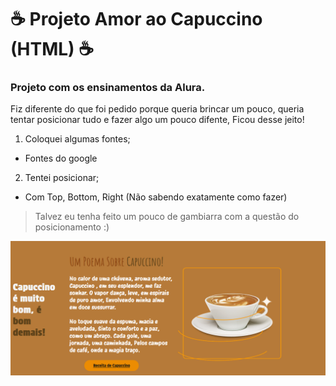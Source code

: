 # ☕ Projeto Amor ao Capuccino (HTML) ☕
### Projeto com os ensinamentos da Alura.
Fiz diferente do que foi pedido porque queria brincar um pouco, queria tentar posicionar tudo e fazer algo um pouco difente, Ficou desse jeito! 
1. Coloquei algumas fontes;
- Fontes do google
2. Tentei posicionar;
- Com Top, Bottom, Right (Não sabendo exatamente como fazer)
> Talvez eu tenha feito um pouco de gambiarra com a questão do posicionamento :)

![Resultado Final](https://github.com/RafaelRChar/HTML-TREINO/blob/main/Imagens%20Usadas/Preview.PNG)

